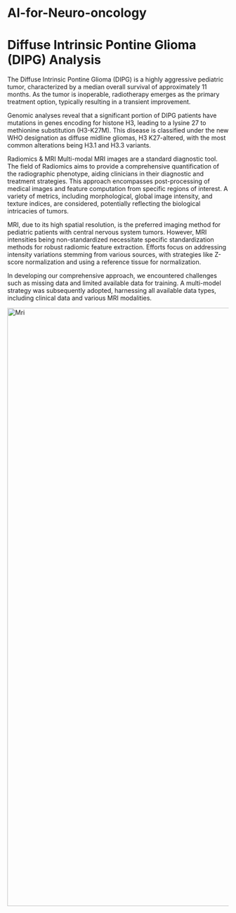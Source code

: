 # AI-for-Neuro-oncology

# Diffuse Intrinsic Pontine Glioma (DIPG) Analysis
The Diffuse Intrinsic Pontine Glioma (DIPG) is a highly aggressive pediatric tumor, characterized by a median overall survival of approximately 11 months. As the tumor is inoperable, radiotherapy emerges as the primary treatment option, typically resulting in a transient improvement.

Genomic analyses reveal that a significant portion of DIPG patients have mutations in genes encoding for histone H3, leading to a lysine 27 to methionine substitution (H3-K27M). This disease is classified under the new WHO designation as diffuse midline gliomas, H3 K27-altered, with the most common alterations being H3.1 and H3.3 variants.

Radiomics & MRI
Multi-modal MRI images are a standard diagnostic tool. The field of Radiomics aims to provide a comprehensive quantification of the radiographic phenotype, aiding clinicians in their diagnostic and treatment strategies. This approach encompasses post-processing of medical images and feature computation from specific regions of interest. A variety of metrics, including morphological, global image intensity, and texture indices, are considered, potentially reflecting the biological intricacies of tumors.

MRI, due to its high spatial resolution, is the preferred imaging method for pediatric patients with central nervous system tumors. However, MRI intensities being non-standardized necessitate specific standardization methods for robust radiomic feature extraction. Efforts focus on addressing intensity variations stemming from various sources, with strategies like Z-score normalization and using a reference tissue for normalization.

In developing our comprehensive approach, we encountered challenges such as missing data and limited available data for training. A multi-model strategy was subsequently adopted, harnessing all available data types, including clinical data and various MRI modalities.

<img width="1363" alt="Mri" src="https://github.com/FahadKhalid1/AI-for-Neuro-oncology/assets/22212834/f36bb1af-8feb-4a69-98e4-e86dab0d726f">
